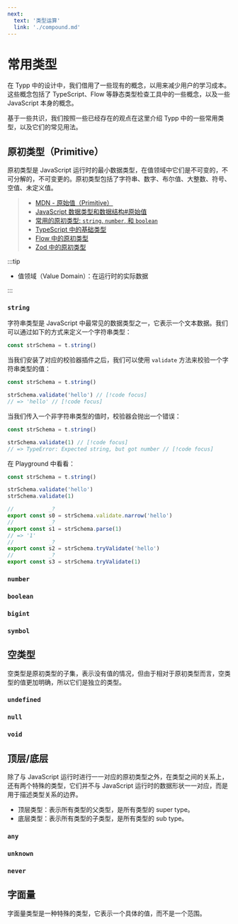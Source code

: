 ```yaml
---
next:
  text: '类型运算'
  link: './compound.md'
---
```


<script setup>
import Playground from '#components/Playground.vue'
</script>

# 常用类型

在 Typp 中的设计中，我们借用了一些现有的概念，以用来减少用户的学习成本。这些概念包括了 TypeScript、Flow 等静态类型检查工具中的一些概念，以及一些 JavaScript 本身的概念。

基于一些共识，我们按照一些已经存在的观点在这里介绍 Typp 中的一些常用类型，以及它们的常见用法。

## 原初类型（Primitive）

原初类型是 JavaScript 运行时的最小数据类型，在值领域中它们是不可变的，不可分解的，不可变更的。原初类型包括了字符串、数字、布尔值、大整数、符号、空值、未定义值。

> - [MDN - 原始值（Primitive）](https://developer.mozilla.org/zh-CN/docs/Glossary/Primitive)
> - [JavaScript 数据类型和数据结构#原始值](https://developer.mozilla.org/zh-CN/docs/Web/JavaScript/Data_structures#%E5%8E%9F%E5%A7%8B%E5%80%BC)
> - [常用的原初类型: `string`, `number`, 和 `boolean`](https://www.typescriptlang.org/docs/handbook/2/everyday-types.html#the-primitives-string-number-and-boolean)
> - [TypeScript 中的基础类型](https://www.typescriptlang.org/docs/handbook/basic-types.html)
> - [Flow 中的原初类型](https://flow.org/en/docs/types/primitives/)
> - [Zod 中的原初类型](https://zod.dev/?id=primitives)

:::tip

- 值领域（Value Domain）：在运行时的实际数据

:::

### `string`

字符串类型是 JavaScript 中最常见的数据类型之一，它表示一个文本数据。我们可以通过如下的方式来定义一个字符串类型：

```ts
const strSchema = t.string()
```

当我们安装了对应的校验器插件之后，我们可以使用 `validate` 方法来校验一个字符串类型的值：

```ts
const strSchema = t.string()

strSchema.validate('hello') // [!code focus]
// => 'hello' // [!code focus]
```

当我们传入一个非字符串类型的值时，校验器会抛出一个错误：

```ts
const strSchema = t.string()

strSchema.validate(1) // [!code focus]
// => TypeError: Expected string, but got number // [!code focus]
```

在 Playground 中看看：

<Playground global style="height: 380px">

```ts
const strSchema = t.string()

strSchema.validate('hello')
strSchema.validate(1)

//           _?
export const s0 = strSchema.validate.narrow('hello')
//           _?
export const s1 = strSchema.parse(1)
// => '1'
//           _?
export const s2 = strSchema.tryValidate('hello')
//           _?
export const s3 = strSchema.tryValidate(1)
```

</Playground>

### `number`

### `boolean`

### `bigint`

### `symbol`

## 空类型

空类型是原初类型的子集，表示没有值的情况，但由于相对于原初类型而言，空类型的值更加明确，所以它们是独立的类型。

### `undefined`

### `null`

### `void`

## 顶层/底层

除了与 JavaScript 运行时进行一一对应的原初类型之外，在类型之间的关系上，还有两个特殊的类型，它们并不与 JavaScript 运行时的数据形状一一对应，而是用于描述类型关系的边界。

- 顶层类型：表示所有类型的父类型，是所有类型的 super type。
- 底层类型：表示所有类型的子类型，是所有类型的 sub type。

### `any`

### `unknown`

### `never`

## 字面量

字面量类型是一种特殊的类型，它表示一个具体的值，而不是一个范围。
